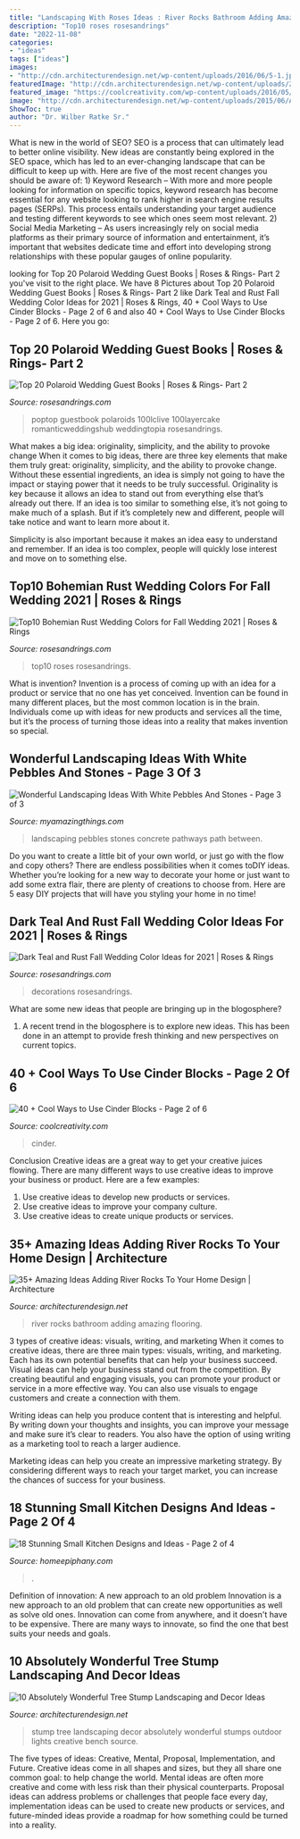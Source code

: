 ```yaml
---
title: "Landscaping With Roses Ideas : River Rocks Bathroom Adding Amazing Flooring"
description: "Top10 roses rosesandrings"
date: "2022-11-08"
categories:
- "ideas"
tags: ["ideas"]
images:
- "http://cdn.architecturendesign.net/wp-content/uploads/2016/06/5-1.jpg"
featuredImage: "http://cdn.architecturendesign.net/wp-content/uploads/2015/06/AD-Add-River-Rocks-To-Home-10.jpg"
featured_image: "https://coolcreativity.com/wp-content/uploads/2016/05/Cinder-Block-Outdoor-Crafts10.jpg"
image: "http://cdn.architecturendesign.net/wp-content/uploads/2015/06/AD-Add-River-Rocks-To-Home-10.jpg"
ShowToc: true
author: "Dr. Wilber Ratke Sr."
---
```



What is new in the world of SEO?
SEO is a process that can ultimately lead to better online visibility. New ideas are constantly being explored in the SEO space, which has led to an ever-changing landscape that can be difficult to keep up with. Here are five of the most recent changes you should be aware of: 1) Keyword Research – With more and more people looking for information on specific topics, keyword research has become essential for any website looking to rank higher in search engine results pages (SERPs). This process entails understanding your target audience and testing different keywords to see which ones seem most relevant. 2) Social Media Marketing – As users increasingly rely on social media platforms as their primary source of information and entertainment, it’s important that websites dedicate time and effort into developing strong relationships with these popular gauges of online popularity.

	

		
looking for Top 20 Polaroid Wedding Guest Books | Roses &amp; Rings- Part 2 you've visit to the right place. We have 8 Pictures about Top 20 Polaroid Wedding Guest Books | Roses &amp; Rings- Part 2 like Dark Teal and Rust Fall Wedding Color Ideas for 2021 | Roses &amp; Rings, 40 + Cool Ways to Use Cinder Blocks - Page 2 of 6 and also 40 + Cool Ways to Use Cinder Blocks - Page 2 of 6. Here you go:
		
    
## Top 20 Polaroid Wedding Guest Books | Roses &amp; Rings- Part 2

<img loading=lazy src="http://www.rosesandrings.com/wp-content/uploads/2018/01/Polaroid-guest-book-for-elegant-weddings.jpg" onerror="this.onerror=null;this.src='https://tse3.mm.bing.net/th?id=OIP.W7-7--pRypI9BtNRdNGCbQHaKG&amp;pid=15.1';" alt="Top 20 Polaroid Wedding Guest Books | Roses &amp; Rings- Part 2">

_Source: rosesandrings.com_

>poptop guestbook polaroids 100lclive 100layercake romanticweddingshub weddingtopia rosesandrings. 

	

What makes a big idea: originality, simplicity, and the ability to provoke change
When it comes to big ideas, there are three key elements that make them truly great: originality, simplicity, and the ability to provoke change. Without these essential ingredients, an idea is simply not going to have the impact or staying power that it needs to be truly successful.
 Originality is key because it allows an idea to stand out from everything else that’s already out there. If an idea is too similar to something else, it’s not going to make much of a splash. But if it’s completely new and different, people will take notice and want to learn more about it.

Simplicity is also important because it makes an idea easy to understand and remember. If an idea is too complex, people will quickly lose interest and move on to something else.

    
## Top10 Bohemian Rust Wedding Colors For Fall Wedding 2021 | Roses &amp; Rings

<img loading=lazy src="http://www.rosesandrings.com/wp-content/uploads/2020/07/Bohemian-rust-dusty-orange-wedding-color-ideas-11.jpg" onerror="this.onerror=null;this.src='https://tse2.mm.bing.net/th?id=OIP.h908QTPXG6Hed99_46fn4QHaP1&amp;pid=15.1';" alt="Top10 Bohemian Rust Wedding Colors for Fall Wedding 2021 | Roses &amp; Rings">

_Source: rosesandrings.com_

>top10 roses rosesandrings. 

	

What is invention?
Invention is a process of coming up with an idea for a product or service that no one has yet conceived. Invention can be found in many different places, but the most common location is in the brain. Individuals come up with ideas for new products and services all the time, but it’s the process of turning those ideas into a reality that makes invention so special.

    
## Wonderful Landscaping Ideas With White Pebbles And Stones - Page 3 Of 3

<img loading=lazy src="http://myamazingthings.com/wp-content/uploads/2017/03/path.jpg" onerror="this.onerror=null;this.src='https://tse4.mm.bing.net/th?id=OIP.JI40F9dl4A3Y2w14ZxKyXQHaFj&amp;pid=15.1';" alt="Wonderful Landscaping Ideas With White Pebbles And Stones - Page 3 of 3">

_Source: myamazingthings.com_

>landscaping pebbles stones concrete pathways path between. 

	

Do you want to create a little bit of your own world, or just go with the flow and copy others? There are endless possibilities when it comes toDIY ideas. Whether you’re looking for a new way to decorate your home or just want to add some extra flair, there are plenty of creations to choose from. Here are 5 easy DIY projects that will have you styling your home in no time!

    
## Dark Teal And Rust Fall Wedding Color Ideas For 2021 | Roses &amp; Rings

<img loading=lazy src="http://www.rosesandrings.com/wp-content/uploads/2020/07/Dark-teal-and-burnt-orange-rust-fall-wedding-color-ideas-2021-3-439x1024.jpg" onerror="this.onerror=null;this.src='https://tse2.mm.bing.net/th?id=OIP.oJX4bIAv5n083umrnDL9WAAAAA&amp;pid=15.1';" alt="Dark Teal and Rust Fall Wedding Color Ideas for 2021 | Roses &amp; Rings">

_Source: rosesandrings.com_

>decorations rosesandrings. 

	

What are some new ideas that people are bringing up in the blogosphere?
1. A recent trend in the blogosphere is to explore new ideas. This has been done in an attempt to provide fresh thinking and new perspectives on current topics.

    
## 40 + Cool Ways To Use Cinder Blocks - Page 2 Of 6

<img loading=lazy src="https://coolcreativity.com/wp-content/uploads/2016/05/Cinder-Block-Outdoor-Crafts10.jpg" onerror="this.onerror=null;this.src='https://tse3.mm.bing.net/th?id=OIP.igvkRKuL6AVDWUZWhY301AHaLL&amp;pid=15.1';" alt="40 + Cool Ways to Use Cinder Blocks - Page 2 of 6">

_Source: coolcreativity.com_

>cinder. 

	

Conclusion
Creative ideas are a great way to get your creative juices flowing. There are many different ways to use creative ideas to improve your business or product. Here are a few examples:
1. Use creative ideas to develop new products or services.
2. Use creative ideas to improve your company culture.
3. Use creative ideas to create unique products or services.

    
## 35+ Amazing Ideas Adding River Rocks To Your Home Design | Architecture

<img loading=lazy src="http://cdn.architecturendesign.net/wp-content/uploads/2015/06/AD-Add-River-Rocks-To-Home-10.jpg" onerror="this.onerror=null;this.src='https://tse4.mm.bing.net/th?id=OIP.u7zGmMV2RFPGw00LEMrEIAHaLE&amp;pid=15.1';" alt="35+ Amazing Ideas Adding River Rocks To Your Home Design | Architecture">

_Source: architecturendesign.net_

>river rocks bathroom adding amazing flooring. 

	

3 types of creative ideas: visuals, writing, and marketing
When it comes to creative ideas, there are three main types: visuals, writing, and marketing. Each has its own potential benefits that can help your business succeed.
Visual ideas can help your business stand out from the competition. By creating beautiful and engaging visuals, you can promote your product or service in a more effective way. You can also use visuals to engage customers and create a connection with them.

Writing ideas can help you produce content that is interesting and helpful. By writing down your thoughts and insights, you can improve your message and make sure it’s clear to readers. You also have the option of using writing as a marketing tool to reach a larger audience.

Marketing ideas can help you create an impressive marketing strategy. By considering different ways to reach your target market, you can increase the chances of success for your business.

    
## 18 Stunning Small Kitchen Designs And Ideas - Page 2 Of 4

<img loading=lazy src="https://homeepiphany.com/wp-content/uploads/2016/08/18-Stunning-Small-Kitchen-Designs-and-Ideas-8-768x1025.jpg" onerror="this.onerror=null;this.src='https://tse1.mm.bing.net/th?id=OIP.snRJniQv6K-nx6GvfK6W_QHaJ4&amp;pid=15.1';" alt="18 Stunning Small Kitchen Designs and Ideas - Page 2 of 4">

_Source: homeepiphany.com_

>. 

	

Definition of innovation: A new approach to an old problem
Innovation is a new approach to an old problem that can create new opportunities as well as solve old ones. Innovation can come from anywhere, and it doesn't have to be expensive. There are many ways to innovate, so find the one that best suits your needs and goals.

    
## 10 Absolutely Wonderful Tree Stump Landscaping And Decor Ideas

<img loading=lazy src="http://cdn.architecturendesign.net/wp-content/uploads/2016/06/5-1.jpg" onerror="this.onerror=null;this.src='https://tse2.mm.bing.net/th?id=OIP.dpDU1Lo2vg_bzfy4eKP62gHaEd&amp;pid=15.1';" alt="10 Absolutely Wonderful Tree Stump Landscaping and Decor Ideas">

_Source: architecturendesign.net_

>stump tree landscaping decor absolutely wonderful stumps outdoor lights creative bench source. 

	

The five types of ideas: Creative, Mental, Proposal, Implementation, and Future.
Creative ideas come in all shapes and sizes, but they all share one common goal: to help change the world. Mental ideas are often more creative and come with less risk than their physical counterparts. Proposal ideas can address problems or challenges that people face every day, implementation ideas can be used to create new products or services, and future-minded ideas provide a roadmap for how something could be turned into a reality.

